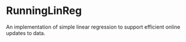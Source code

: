 # RunningLinReg
An implementation of simple linear regression to support efficient online updates to data.  
